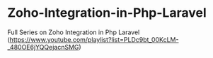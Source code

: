 # Zoho-Integration-in-Php-Laravel
Full Series on Zoho Integration in Php Laravel (https://www.youtube.com/playlist?list=PLDc9bt_00KcLM-_480OE6jYQQejacnSMG)
